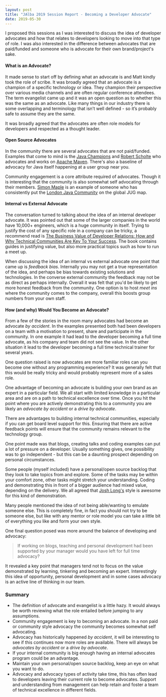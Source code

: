 ```yaml
---
layout: post
title: "JAlba 2019 Session Report - Becoming a Developer Advocate"
date: 2019-05-30
---
```


I proposed this sessions as I was interested to discuss the idea of developer advocates and how that relates to developers looking to move into that type of role.
I was also interested in the difference between advocates that are paid/funded and someone who is advocate for their own brand/project's sake. 

#### What is an Advocate?

It made sense to start off by defining what an advocate is and Matt kindly took the role of scribe. 
It was broadly agreed that an advocate is a champion of a specific technology or idea.
They champion their perspective over various media channels and are often regular conference attendees. 
The term evangelist came up and it was an open question as to whether this was the same as an advocate. 
Like many things in our industry there is some overlapping and terminology that isn’t well defined - so it’s probably safe to assume they are the same.

It was broadly agreed that the advocates are often role models for developers and respected as a thought leader. 


#### Open Source Advocates

In the community there are several advocates that are not paid/funded. 
Examples that come to mind is the [Java Champions](https://twitter.com/java_champions?lang=en) and [Robert Scholte](https://twitter.com/rfscholte) 
who advocates and works on [Apache Maven](https://maven.apache.org).
There's also a baseline of advocacy for Java itself happening at a user group near you. 

Community engagement is a core attribute required of advocates. 
Though it is interesting that the community is also somewhat self advocating through their members. 
[Simon Maple](https://twitter.com/sjmaple) is an example of someone who has consistently put the [London Java Community](https://twitter.com/ljcjug) on the global JUG map. 

#### Internal vs External Advocate

The conversation turned to talking about the idea of an internal developer advocate. 
It was pointed out that some of the larger companies in the world have 10,000+ engineers, which is a huge community in itself. 
Trying to justify the cost of any specific role in a company can be tricky, a recommend read is 
[The Business Value of Developer Relations: How and Why Technical Communities Are Key To Your Success](https://www.amazon.com/Business-Value-Developer-Relations-Communities/dp/1484237471).
The book contains guides in justifying value, but also more practical topics such as how to run a meet up.

When discussing the idea of an internal vs external advocate one point that came up is _feedback bias_.
Internally you may not get a true representation of the idea, and perhaps be bias towards existing solutions and technologies.
In the converse external community the feedback may not be as direct as perhaps internally. 
Overall it was felt that you'd be likely to get more honest feedback from the community. 
One option is to host _meet ins_ where the community comes to the company, overall this boosts group numbers from your own staff. 

#### How (and why) Would You Become an Advocate?

From a few of the stories in the room many advocates had become an advocate _by accident_. 
In the examples presented both had been developers on a team with a motivation to present, share and participate in the community. 
In one example it had lead to the developer becoming a full time advocate, as his company and team did not see the value.
In the other situation it lead to the developer becoming a full time technical trainer for several years. 

One question raised is now advocates are more familiar roles can you become one without any programming experience? 
It was generally felt that this would be really tricky and would probably represent more of a sales role. 

One advantage of becoming an advocate is building your own brand as an expert in a particular field. 
We all start with limited knowledge in a particular area and are on a path to technical excellence over time. 
Once you hit the point where you are actively demonstrating this to a community you are likely an _advocate by accident_ or a _drive by advocate_. 

There are advantages to building internal technical communities, especially if you can get board level support for this.
Ensuring that there are active feedback points will ensure that the community remains relevant to the technology group. 

One point made was that blogs, creating talks and coding examples can put a lot of pressure on a developer. 
Usually something gives, one possibility was to go independent - but this can be a daunting prospect depending on personal circumstances. 

Some people (myself included) have a personal/open source backlog that they look to take topics from and explore.
Some of the tasks may be within your comfort zone, other tasks might stretch your understanding. 
Coding and demonstrating this in front of a bigger audience had mixed value, depending on the delivery. 
We all agreed that [Josh Long's](https://twitter.com/starbuxman) style is awesome for this kind of demonstration. 

Many people mentioned the idea of not being able/wanting to emulate someone else.
This is completely fine, in fact you should not try to be someone else, but like with any mentor or role model you can 
take a little bit of everything you like and form your own style.

One final question posed was more around the balance of developing and advocacy:

> If working on blogs, teaching and personal development had been supported by your manager would you have left for full time advocacy? 

It revealed a key point that managers tend not to focus on the value demonstrated by learning, tinkering and becoming an expert. 
Interestingly this idea of opportunity, personal development and in some cases advocacy is an active line of thinking in our team. 

### Summary

* The definition of advocate and evangelist is a little hazy. 
It would always be worth reviewing what the role entailed before jumping to any assumptions. 
* Community engagement is key to becoming an advocate.
In a non paid or community style advocacy the community becomes somewhat self advocating.
* Advocacy has historically happened _by accident_, it will be interesting to see if this continues now more roles are available.
There will always be _advocates by accident_ or a _drive by advocate_.
* If your internal community is big enough having an internal advocates program could be an advantage.
* Maintain your own personal/open source backlog, keep an eye on what you want to do. 
* Advocacy and advocacy types of activity take time, this has often lead to developers leaving their current role to become advocates.
Support and understanding from management can help retain and foster a team of technical excellence in different fields. 
